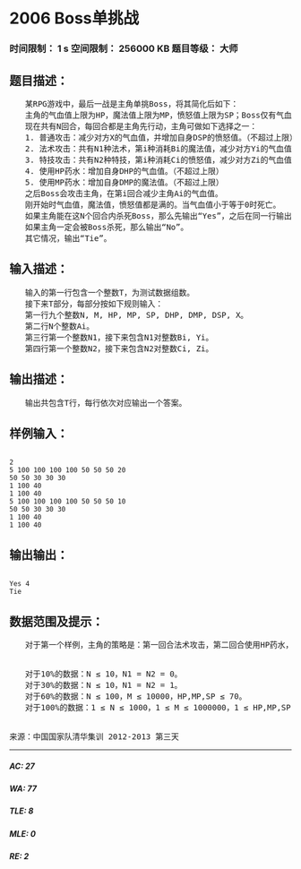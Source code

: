 # 2006 Boss单挑战   
### 时间限制： 1 s     空间限制： 256000 KB     题目等级： 大师  
## 题目描述：  

<pre>
　　某RPG游戏中，最后一战是主角单挑Boss，将其简化后如下：  
　　主角的气血值上限为HP，魔法值上限为MP，愤怒值上限为SP；Boss仅有气血值，其上限为M。  
　　现在共有N回合，每回合都是主角先行动，主角可做如下选择之一：  
　　1. 普通攻击：减少对方X的气血值，并增加自身DSP的愤怒值。（不超过上限）  
　　2. 法术攻击：共有N1种法术，第i种消耗Bi的魔法值，减少对方Yi的气血值。（使用时要保证MP不小于Bi）  
　　3. 特技攻击：共有N2种特技，第i种消耗Ci的愤怒值，减少对方Zi的气血值。（使用时要保证SP不小于Ci）  
　　4. 使用HP药水：增加自身DHP的气血值。（不超过上限）  
　　5. 使用MP药水：增加自身DMP的魔法值。（不超过上限）  
　　之后Boss会攻击主角，在第i回合减少主角Ai的气血值。  
　　刚开始时气血值，魔法值，愤怒值都是满的。当气血值小于等于0时死亡。  
　　如果主角能在这N个回合内杀死Boss，那么先输出“Yes”，之后在同一行输出最早能在第几回合杀死Boss。（用一个空格隔开）  
　　如果主角一定会被Boss杀死，那么输出“No”。  
　　其它情况，输出“Tie”。
</pre>
  
  
## 输入描述：  

<pre>
　　输入的第一行包含一个整数T，为测试数据组数。  
　　接下来T部分，每部分按如下规则输入：  
　　第一行九个整数N, M, HP, MP, SP, DHP, DMP, DSP, X。  
　　第二行N个整数Ai。  
　　第三行第一个整数N1，接下来包含N1对整数Bi, Yi。  
　　第四行第一个整数N2，接下来包含N2对整数Ci, Zi。
</pre>
  
  
## 输出描述：  

<pre>
　　输出共包含T行，每行依次对应输出一个答案。
</pre>
  
  
## 样例输入：  

<pre><code>
2  
5 100 100 100 100 50 50 50 20  
50 50 30 30 30  
1 100 40  
1 100 40  
5 100 100 100 100 50 50 50 10  
50 50 30 30 30  
1 100 40  
1 100 40
</code></pre>
  
  
## 输出输出：  

<pre><code>
Yes 4  
Tie
</code></pre>
  
  
## 数据范围及提示：  

<pre>
　　对于第一个样例，主角的策略是：第一回合法术攻击，第二回合使用HP药水，第三回合特技攻击，第四回合普通攻击。
  

　　对于10%的数据：N ≤ 10，N1 = N2 = 0。  
　　对于30%的数据：N ≤ 10，N1 = N2 = 1。  
　　对于60%的数据：N ≤ 100，M ≤ 10000，HP,MP,SP ≤ 70。  
　　对于100%的数据：1 ≤ N ≤ 1000，1 ≤ M ≤ 1000000，1 ≤ HP,MP,SP ≤ 1000，N1,N2 ≤ 10，DHP,Ai ≤ HP，DMP,Bi ≤ MP，DSP,Ci ≤ SP，X,Yi,Zi ≤ 10000，1 ≤ T ≤ 10。
  

来源：中国国家队清华集训 2012-2013 第三天
</pre>
  
  
***  

##### AC: 27  
##### WA: 77  
##### TLE: 8  
##### MLE: 0  
##### RE: 2  
